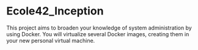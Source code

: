 # Ecole42_Inception
This project aims to broaden your knowledge of system administration by using Docker. You will virtualize several Docker images, creating them in your new personal virtual machine.
